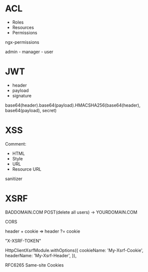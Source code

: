 # ACL

- Roles
- Resources
- Permissions

ngx-permissions

admin - manager - user



# JWT

- header
- payload
- signature

base64(header).base64(payload).HMACSHA256(base64(header), base64(payload), secret)


# XSS

Comment:  <script>alert('Hello!')</script>

- HTML
- Style
- URL
- Resource URL

sanitizer


# XSRF

BADDOMAIN.COM POST(delete all users) -> YOURDOMAIN.COM

CORS

header + cookie  => header ?= cookie

"X-XSRF-TOKEN"

HttpClientXsrfModule.withOptions({
    cookieName: 'My-Xsrf-Cookie',
    headerName: 'My-Xsrf-Header',
}),

RFC6265
Same-site Cookies